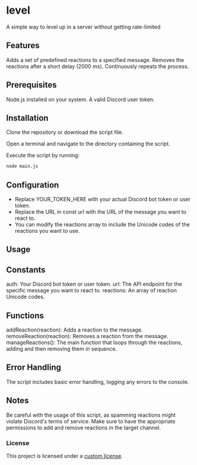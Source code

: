 # level
A simple way to level up in a server without getting rate-limited

## Features
Adds a set of predefined reactions to a specified message.
Removes the reactions after a short delay (2000 ms).
Continuously repeats the process.

## Prerequisites
Node.js installed on your system.
A valid Discord user token.

## Installation
Clone the repository or download the script file.

Open a terminal and navigate to the directory containing the script.

Execute the script by running:
```bash
node main.js
```
## Configuration

- Replace YOUR_TOKEN_HERE with your actual Discord bot token or user token.
- Replace the URL in const url with the URL of the message you want to react to.
- You can modify the reactions array to include the Unicode codes of the reactions you want to use.
## Usage

## Constants
auth: Your Discord bot token or user token.
url: The API endpoint for the specific message you want to react to.
reactions: An array of reaction Unicode codes.

## Functions
addReaction(reaction): Adds a reaction to the message.
removeReaction(reaction): Removes a reaction from the message.
manageReactions(): The main function that loops through the reactions, adding and then removing them in sequence.

## Error Handling
The script includes basic error handling, logging any errors to the console.

## Notes
Be careful with the usage of this script, as spamming reactions might violate Discord's terms of service.
Make sure to have the appropriate permissions to add and remove reactions in the target channel.

### License
This project is licensed under a [custom license](LICENSE).
